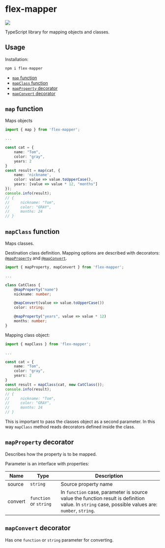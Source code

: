 # flex-mapper

<a href="https://www.npmjs.com/package/flex-mapper">
    <img src="https://nodei.co/npm/flex-mapper.png?mini=true">
</a>

TypeScript library for mapping objects and classes.

## Usage

Installation:

```js
npm i flex-mapper
```

- [`map` function](#map-function)
- [`mapClass` function](#mapclass-function)
- [`mapProperty` decorator](#mapproperty-decorator)
- [`mapConvert` decorator](#mapconvert-decorator)


## `map` function

Maps objects

```ts
import { map } from 'flex-mapper';

...

const cat = {
    name: "Tom",
    color: "gray",
    years: 2
}
const result = map(cat, {
    name: 'nickname',
    color: value => value.toUpperCase(),
    years: [value => value * 12, "months"]
});
console.info(result);
// {
//     nickname: "Tom",
//     color: "GRAY",
//     months: 24
// }
```

## `mapClass` function

Maps classes.

Destination class definition. Mapping options are described with decorators: [`@mapProperty`](#mapproperty-decorator) and [`@mapConvert`](#mapconvert-decorator).

```ts
import { mapProperty, mapConvert } from 'flex-mapper';

...

class CatClass {
    @mapProperty("name")
    nickname: number;

    @mapConvert(value => value.toUpperCase())
    color: string;

    @mapProperty("years", value => value * 12)
    months: number;
}

```

Mapping class object:

```ts
import { mapClass } from 'flex-mapper';

...

const cat = {
    name: "Tom",
    color: "gray",
    years: 2
}
const result = mapClass(cat, new CatClass());
console.info(result);
// {
//     nickname: "Tom",
//     color: "GRAY",
//     months: 24
// }
```

This is important to pass the classes object as a second parameter. In this way `mapClass` method reads decorators defined inside the class.

## `mapProperty` decorator

Describes how the property is to be mapped.

Parameter is an interface with properties:

| Name                     |  Type| Description|
| ------------------------ | ---- |------------ |
|source| `string`|Source property name|
|convert|`function` or `string`| In `function` case, parameter is source value the function result is definition value. In `string` case, possible values are: `number`, `string`.|

## `mapConvert` decorator

Has one `function` or `string` parameter for converting.

